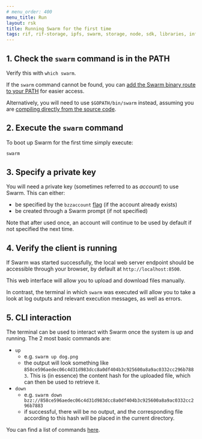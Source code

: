 ```yaml
---
# menu_order: 400
menu_title: Run
layout: rsk
title: Running Swarm for the first time
tags: rif, rif-storage, ipfs, swarm, storage, node, sdk, libraries, infrastructure, protocols, mvp, design, rbtc, defi, decentralized, quick-start, guides, tutorial, networks, dapps, tools, rootstock, rsk, ethereum, smart-contracts, install, get-started, how-to, mainnet, testnet, contracts, wallets, web3, crypto
---
```


## 1. Check the `swarm` command is in the PATH

Verify this with `which swarm`.

If the `swarm` command cannot be found, you can [add the Swarm binary route to your PATH](https://unix.stackexchange.com/questions/26047/how-to-correctly-add-a-path-to-path) for easier access.

Alternatively, you will need to use `$GOPATH/bin/swarm` instead, assuming you are <a href="/rif/storage/providers/swarm/install#compile-from-source-code">compiling directly from the source code</a>.

## 2. Execute the `swarm` command

To boot up Swarm for the first time simply execute:

```sh
swarm
```

## 3. Specify a private key

You will need a private key (sometimes referred to as _account_) to use Swarm. This can either:

- be specified by the `bzzaccount` [flag](https://swarm-guide.readthedocs.io/en/latest/node_operator.html#general-configuration-parameters) (if the account already exists)
- be created through a Swarm prompt (if not specified)

Note that after used once, an account will continue to be used by default if not specified the next time.

## 4. Verify the client is running

If Swarm was started successfully, the local web server endpoint should be accessible through your browser, by default at `http://localhost:8500`.

This web interface will allow you to upload and download files manually.

In contrast, the terminal in which `swarm` was executed will allow you to take a look at log outputs and relevant execution messages, as well as errors.

## 5. CLI interaction

The terminal can be used to interact with Swarm once the system is up and running. The 2 most basic commands are:

- `up`
  - e.g. `swarm up dog.png`
  - the output will look something like `858ce596aedec06c4d31d983dcc8a0df404b3c925600a8a9ac0332cc296b7883`. This is (in essence) the content hash for the uploaded file, which can then be used to retrieve it.
- `down`
  - e.g. `swarm down bzz://858ce596aedec06c4d31d983dcc8a0df404b3c925600a8a9ac0332cc296b7883`
  - if successful, there will be no output, and the corresponding file according to this hash will be placed in the current directory.

You can find a list of commands [here](https://swarm-guide.readthedocs.io/en/latest/dapp_developer/upload_cli.html#reference-table).
